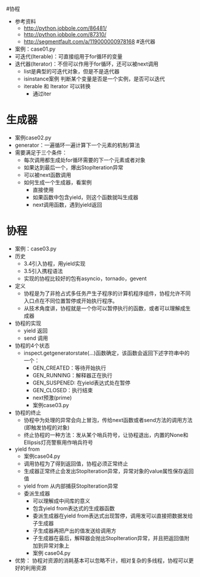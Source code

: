 #协程
* 参考资料
    * http://python.jobbole.com/86481/
    * http://python.jobbole.com/87310/
    * http://segmentfault.com/a/119000000978168
#迭代器
* 案例：case01.py
* 可迭代(Iterable)：可直接组用于for循环的变量
* 迭代器(Iterator)：不但可以作用于for循环，还可以被next调用
    * list是典型的可迭代对象，但是不是迭代器
    * isinstance案例 判断某个变量是否是一个实例，是否可以迭代
    * iterable 和 Iterator 可以转换
        * 通过iter
# 生成器
* 案例case02.py
* generator：一遍循环一遍计算下一个元素的机制/算法
* 需要满足于三个条件：
    * 每次调用都生成处for循环需要的下一个元素或者对象
    * 如果达到最后一个，爆出StopIteration异常
    * 可以被next函数调用
    * 如何生成一个生成器，看案例
        * 直接使用
        * 如果函数中包含yield，则这个函数就叫生成器
        * next调用函数，遇到yield返回
# 协程
* 案例：case03.py
* 历史
    * 3.4引入协程，用yield实现
    * 3.5引入携程语法
    * 实现的协程比较好的包有asyncio，tornado，gevent
* 定义
    * 协程是为了非抢占式多任务产生子程序的计算机程序组件，协程允许不同入口点在不同位置暂停或开始执行程序。
    * 从技术角度讲，协程就是一个你可以暂停执行的函数，或者可以理解成生成器
* 协程的实现
    * yield 返回
    * send 调用
* 协程的4个状态
    * inspect.getgeneratorstate(...)函数确定，该函数会返回下述字符串中的一个：
        * GEN_CREATED：等待开始执行
        * GEN_RUNNING：解释器正在执行
        * GEN_SUSPENED: 在yield表达式处在暂停
        * GEN_CLOSED：执行结束
        * next预激(prime)
        * 案例case03.py
* 协程的终止
    * 协程中为处理的异常会向上冒泡，传给next函数或者send方法的调用方法(即触发协程的对象)
    * 终止协程的一种方法：发从某个哨兵符号，让协程退出，内置的None和Ellipsis灯亮警察用作哨兵符号
* yield from 
    * 案例case04.py
    * 调用协程为了得到返回值，协程必须正常终止
    * 生成器正常终止会发出StopIteration异常，异常对象的value属性保存返回值
    * yield from 从内部捕获StopIteration异常
    * 委派生成器
        * 可以理解成中间库的意义
        * 包含yield from表达式的生成器函数
        * 委派生成器在yield from表达式出现暂停，调用发可以直接把数据发给子生成器
        * 子生成器再把产出的值发送给调用方
        * 子生成器在最后，解释器会抛出StopIteration异常，并且把返回值附加到异常对象上
        - 案例 case04.py
* 优势：
    协程对资源的消耗基本可以忽略不计，相对复杂的多线程，协程可以更好的利用资源
